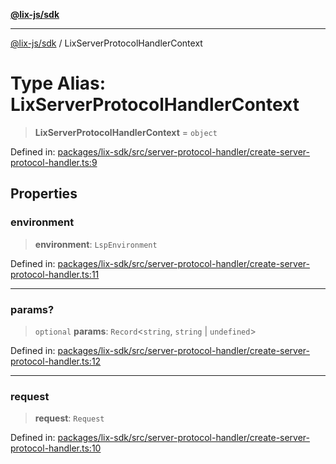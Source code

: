 [**@lix-js/sdk**](../README.md)

***

[@lix-js/sdk](../README.md) / LixServerProtocolHandlerContext

# Type Alias: LixServerProtocolHandlerContext

> **LixServerProtocolHandlerContext** = `object`

Defined in: [packages/lix-sdk/src/server-protocol-handler/create-server-protocol-handler.ts:9](https://github.com/opral/monorepo/blob/319d0a05c320245f48086433fd248754def09ccc/packages/lix-sdk/src/server-protocol-handler/create-server-protocol-handler.ts#L9)

## Properties

### environment

> **environment**: `LspEnvironment`

Defined in: [packages/lix-sdk/src/server-protocol-handler/create-server-protocol-handler.ts:11](https://github.com/opral/monorepo/blob/319d0a05c320245f48086433fd248754def09ccc/packages/lix-sdk/src/server-protocol-handler/create-server-protocol-handler.ts#L11)

***

### params?

> `optional` **params**: `Record`\<`string`, `string` \| `undefined`\>

Defined in: [packages/lix-sdk/src/server-protocol-handler/create-server-protocol-handler.ts:12](https://github.com/opral/monorepo/blob/319d0a05c320245f48086433fd248754def09ccc/packages/lix-sdk/src/server-protocol-handler/create-server-protocol-handler.ts#L12)

***

### request

> **request**: `Request`

Defined in: [packages/lix-sdk/src/server-protocol-handler/create-server-protocol-handler.ts:10](https://github.com/opral/monorepo/blob/319d0a05c320245f48086433fd248754def09ccc/packages/lix-sdk/src/server-protocol-handler/create-server-protocol-handler.ts#L10)
